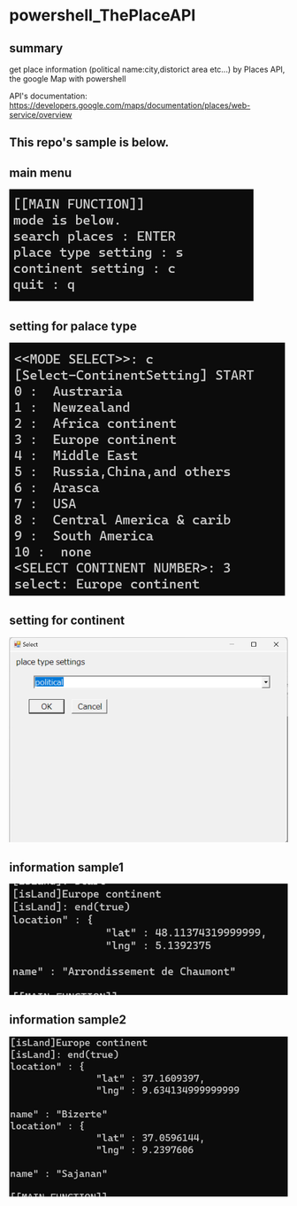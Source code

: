 # powershell_ThePlaceAPI

## summary
get place information (political name:city,distorict area etc...) by Places API, the google Map with powershell

API's documentation: https://developers.google.com/maps/documentation/places/web-service/overview

## This repo's sample is below.
## main menu
![main menu](sample/main_menu.png)  

## setting for palace type
![setting1](sample/setting1.png)  

## setting for continent
![setting2](sample/seting2.png)  

## information sample1
![info](sample/info.png)  

## information sample2
![info2](sample/info2.png)  
